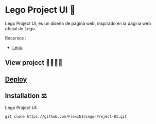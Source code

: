 # Lego Project UI 🤖

Lego Project UI, es un diseño de pagina web, inspirado en la pagina web oficial de Lego.

Recursos :

- [Lego](https://www.lego.com/en-us)

## View project 🚀🙋🏻‍♂️
## [Deploy](https://flexxn1.github.io/Lego-Project-UI/)

## Installation ⚖
Lego Project UI:
```
git clone https://github.com/FlexxN1/Lego-Project-UI.git
 ```

